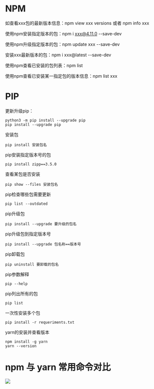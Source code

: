 # NPM

如查看xxx包的最新版本信息：npm view xxx versions 或者 npm info xxx

使用npm安装指定版本的包：npm i xxx@4.11.0 --save-dev

使用npm升级指定版本的包：npm update xxx --save-dev

安装xxx最新版本的包：npm i xxx@latest --save-dev

使用npm查看已安装的包列表：npm list

使用npm查看已安装某一指定包的版本信息：npm list xxx

# PIP

更新升级pip：

    python3 -m pip install --upgrade pip
    pip install --upgrade pip

安装包

    pip install 安装包名

pip安装指定版本号的包

    pip install zipp==3.5.0

查看某包是否安装

    pip show --files 安装包名

pip检查哪些包需要更新

    pip list --outdated

pip升级包

    pip install --upgrade 要升级的包名

pip升级包到指定版本号 

    pip install --upgrade 包名称==版本号

pip卸载包

    pip uninstall 要卸载的包名

pip参数解释

    pip --help

pip列出所有的包

    pip list

一次性安装多个包

    pip install -r requeriments.txt

yarn的安装并查看版本

    npm install -g yarn
    yarn --version

# npm 与 yarn 常用命令对比

![](https://img-blog.csdnimg.cn/6ef15ce048f248348e5e03afe565a382.png)